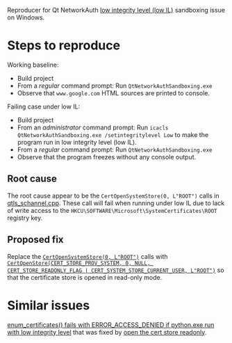 Reproducer for Qt NetworkAuth [low integrity level (low IL)](https://learn.microsoft.com/en-us/previous-versions/dotnet/articles/bb625960(v=msdn.10)) sandboxing issue on Windows.


# Steps to reproduce
Working baseline:
* Build project
* From a _regular_ command prompt: Run `QtNetworkAuthSandboxing.exe`
* Observe that `www.google.com` HTML sources are printed to console.

Failing case under low IL:
* Build project
* From an _administrator_ command prompt: Run `icacls QtNetworkAuthSandboxing.exe /setintegritylevel Low` to make the program run in low integrity level (low IL).
* From a _regular_ command prompt: Run `QtNetworkAuthSandboxing.exe`
* Observe that the program freezes without any console output.


## Root cause
The root cause appear to be the `CertOpenSystemStore(0, L"ROOT")` calls in [qtls_schannel.cpp](https://github.com/qt/qtbase/blob/6.6/src/plugins/tls/schannel/qtls_schannel.cpp). These call will fail when running under low IL due to lack of write access to the `HKCU\SOFTWARE\Microsoft\SystemCertificates\ROOT` registry key.


## Proposed fix
Replace the [`CertOpenSystemStore(0, L"ROOT")`](https://learn.microsoft.com/en-us/windows/win32/api/wincrypt/nf-wincrypt-certopensystemstorew) calls with [`CertOpenStore(CERT_STORE_PROV_SYSTEM, 0, NULL, CERT_STORE_READONLY_FLAG | CERT_SYSTEM_STORE_CURRENT_USER, L"ROOT")`](https://learn.microsoft.com/en-us/windows/win32/api/wincrypt/nf-wincrypt-certopenstore) so that the certificate store is opened in read-only mode.


# Similar issues
[enum_certificates() fails with ERROR_ACCESS_DENIED if python.exe run with low integrity level](https://github.com/python/cpython/issues/70127) that was fixed by [open the cert store readonly](https://hg.python.org/cpython/rev/3cddcf471c70).
